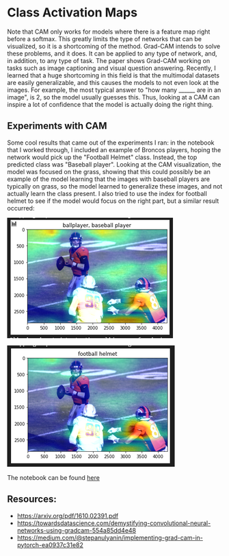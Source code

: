 # Class Activation Maps
Note that CAM only works for models where there is a feature map right before a softmax. This greatly limits the type of networks that can be visualized, so it is a shortcoming of the method. Grad-CAM intends to solve these problems, and it does. It can be applied to any type of network, and, in addition, to any type of task. The paper shows Grad-CAM working on tasks such as image captioning and visual question answering. Recently, I learned that a huge shortcoming in this field is that the multimodal datasets are easily generalizable, and this causes the models to not even look at the images. For example, the most typical answer to "how many ______ are in an image", is 2, so the model usually guesses this. Thus, looking at a CAM can inspire a lot of confidence that the model is actually doing the right thing. 


## Experiments with CAM
Some cool results that came out of the experiments I ran: in the notebook that I worked through, I included an example of Broncos players, hoping the network would pick up the "Football Helmet" class. Instead, the top predicted class was "Baseball player". Looking at the CAM visualization, the model was focused on the grass, showing that this could possibly be an example of the model learning that the images with baseball players are typically on grass, so the model learned to generalize these images, and not actually learn the class present. I also tried to use the index for football helmet to see if the model would focus on the right part, but a similar result occurred:

![baseball](./imgs/baseball.png)

![helmet](./imgs/helmet.png)

The notebook can be found [here](./grad-cam-pytorch.ipynb)

## Resources:
- https://arxiv.org/pdf/1610.02391.pdf
- https://towardsdatascience.com/demystifying-convolutional-neural-networks-using-gradcam-554a85dd4e48
- https://medium.com/@stepanulyanin/implementing-grad-cam-in-pytorch-ea0937c31e82